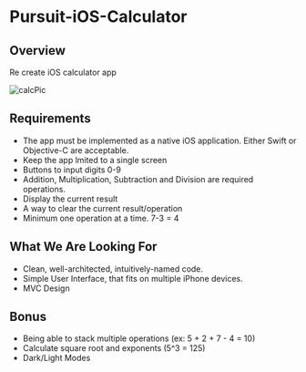# Pursuit-iOS-Calculator

## Overview 

Re create iOS calculator app

![calcPic](https://static1.squarespace.com/static/5aef2fad9d5abb57b704f0e2/5aef58848a922d4d85462d8a/5bda3f8ec2241bcd3afe007a/1541110782465/iPhone-Calculator-01.jpg?format=1500w)

## Requirements 
- The app must be implemented as a native iOS application. Either Swift or Objective-C are acceptable.
- Keep the app lmited to a single screen 
- Buttons to input digits 0-9
- Addition, Multiplication, Subtraction and Division are required operations. 
- Display the current result 
- A way to clear the current result/operation 
- Minimum one operation at a time. 7-3 = 4 

## What We Are Looking For

- Clean, well-architected, intuitively-named code.
- Simple User Interface, that fits on multiple iPhone devices. 
- MVC Design 

## Bonus 
- Being able to stack multiple operations (ex: 5 + 2 + 7 - 4 = 10)
- Calculate square root and exponents (5^3 = 125)
- Dark/Light Modes 


